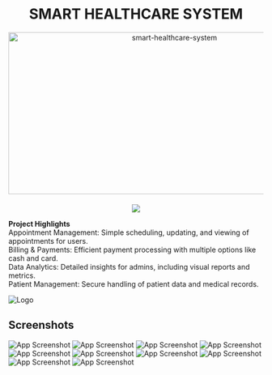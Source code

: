 <h1 align="center" id="title">SMART HEALTHCARE SYSTEM</h1>

<p align="center"><img src="https://socialify.git.ci/ShanelkaPramuditha/smart-healthcare-system/image?font=Source%20Code%20Pro&forks=1&issues=1&language=1&name=1&pattern=Plus&pulls=1&stargazers=1&theme=Auto" alt="smart-healthcare-system" width="640" height="320" />
<a href="https://github.com/ShanelkaPramuditha/smart-healthcare-system/graphs/contributors">
  <br><br>
  <img src="https://contrib.rocks/image?repo=ShanelkaPramuditha/smart-healthcare-system" />
</a>
</p>

<b>Project Highlights</b><br/>
Appointment Management: Simple scheduling, updating, and viewing of appointments for users.<br/>
Billing & Payments: Efficient payment processing with multiple options like cash and card.<br/>
Data Analytics: Detailed insights for admins, including visual reports and metrics.<br/>
Patient Management: Secure handling of patient data and medical records.

![Logo](https://drive.google.com/file/d/1FbxjuWcORcXGXxTd7lR1aY9CPwLaziFp/view?usp=drive_link)

## Screenshots

![App Screenshot](https://drive.google.com/file/d/1BOsO5ofYCLCg8d_NoRveqGUGccwuvvC8/view?usp=sharing)
![App Screenshot](https://drive.google.com/file/d/1Ti8M4fFC-g2HwNojPEdVgN9_3al_e9iG/view?usp=sharing)
![App Screenshot](https://drive.google.com/file/d/1CmNXuREcQopAcV7yDtXQPgUH2zaoWCOQ/view?usp=sharing)
![App Screenshot](https://drive.google.com/file/d/1MtMJ16d8gRHzhMHDhEroJeLajULsvpKl/view?usp=sharing)
![App Screenshot](https://drive.google.com/file/d/1a7TKbkLXKNlFDWgJS7gG7hIl8gx_3WpH/view?usp=sharing)
![App Screenshot](https://drive.google.com/file/d/1zuY0U61-lsY22xrHwFfRk_RKV08Vkf23/view?usp=sharing)
![App Screenshot](https://drive.google.com/file/d/1CPdaFpHTOjiESGHM5rENnEo3J3o5e8uG/view?usp=sharing)
![App Screenshot](https://drive.google.com/file/d/1Ad8unLBTZ2XRUFkCpgdZ0Xc1FIcBSQ7C/view?usp=sharing)
![App Screenshot](https://drive.google.com/file/d/1dAM7yevp77MOkUy0c8Hg-fh89YTLk4AD/view?usp=sharing)
![App Screenshot](https://drive.google.com/file/d/1PLucJuDMPh3rlXfe7wY5E5Mw5wGj7cu2/view?usp=drive_link)